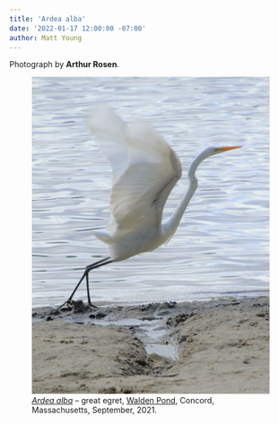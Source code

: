 ```yaml
---
title: 'Ardea alba'
date: '2022-01-17 12:00:00 -07:00'
author: Matt Young
---
```


Photograph by **Arthur Rosen**.

<figure>
<img src="/uploads/2022/Rosen_Egret_FAM_5463_Crop_600.jpg" alt="Great Egret"/>
<figcaption><a href="https://www.allaboutbirds.org/guide/Great_Egret/id"><i>Ardea alba</i></a> &ndash; great egret, <a href="https://en.wikipedia.org/wiki/Walden_Pond">Walden Pond</a>, Concord, Massachusetts, September, 2021.
</figcaption>
</figure>
